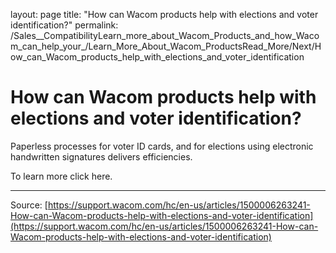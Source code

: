 layout: page
title: "How can Wacom products help with elections and voter identification?"
permalink: /Sales__CompatibilityLearn_more_about_Wacom_Products_and_how_Wacom_can_help_your_/Learn_More_About_Wacom_ProductsRead_More/Next/How_can_Wacom_products_help_with_elections_and_voter_identification

# How can Wacom products help with elections and voter identification?

Paperless processes for voter ID cards, and for elections using electronic handwritten signatures delivers efficiencies.


To learn more click here.

---
Source: [https://support.wacom.com/hc/en-us/articles/1500006263241-How-can-Wacom-products-help-with-elections-and-voter-identification](https://support.wacom.com/hc/en-us/articles/1500006263241-How-can-Wacom-products-help-with-elections-and-voter-identification)
